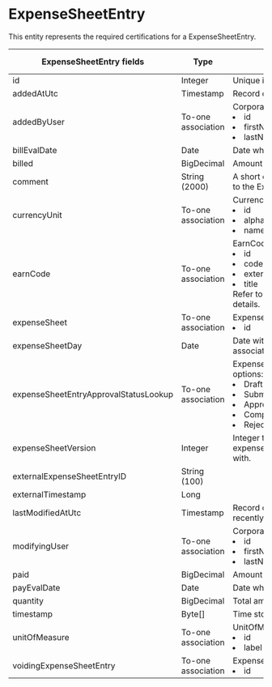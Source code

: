 # ExpenseSheetEntry

This entity represents the required certifications for a ExpenseSheetEntry.



<table>
    <colgroup>
        <col width="20%" />
        <col width="20%" />
        <col width="20%" />
        <col width="20%" />
        <col width="20%" />
    </colgroup>
    <thead>
        <tr class="header">
            <th>ExpenseSheetEntry fields</th>
            <th>Type</th>
            <th>Description</th>
            <th>Not null</th>
            <th>Read-only</th>
        </tr>
    </thead>
    <tbody>
        <tr class="even">
            <td>id</td>
            <td>Integer</td>
            <td>Unique identifier for this entity.</td>
            <td>X</td>
            <td>X</td>
        </tr>
        <tr class="odd">
            <td>addedAtUtc</td>
            <td>Timestamp</td>
            <td>Record of when Timesheet was created.</td>
            <td>X</td>
            <td>X</td>
        </tr>
        <tr class="even">
            <td>addedByUser</td>
            <td>To-one association</td>
            <td>CorporateUser default fields: 
                <li>id<li>firstName<li>lastName</td>
            <td>X</td>
            <td>X</td>
        </tr>
        <tr class="odd">
            <td>billEvalDate</td>
            <td>Date</td>
            <td>Date when "billed" field is evaluated.</td>
            <td>X</td>
            <td>X</td>
        </tr>
        <tr class="even">
            <td>billed</td>
            <td>BigDecimal</td>
            <td>Amount to be billed.</td>
            <td>X</td>
            <td>X</td>
        </tr>
        <tr class="odd">
            <td>comment</td>
            <td>String (2000)</td>
            <td>A short comment to be added by the user to the ExpenseSheetEntry.</td>
            <td></td>
            <td>X</td>
        </tr>
        <tr class="even">
            <td>currencyUnit</td>
            <td>To-one association</td>
            <td>CurrencyUnit fields: 
                <li>id<li>alphabeticCode<li>name</td>
            <td>X</td>
            <td>X</td>
        </tr>
        <tr class="odd">
            <td>earnCode</td>
            <td>To-one association</td>
            <td>EarnCode default fields: 
                <li>id<li>code<li>externalID<li>title<br>Refer to the EarnCode entity for more details.</td>
            <td>X</td>
            <td>X</td>
        </tr>
        <tr class="even">
            <td>expenseSheet</td>
            <td>To-one association</td>
            <td>ExpenseSheet field: 
                <li>id</td>
            <td>X</td>
            <td>X</td>
        </tr>
        <tr class="odd">
            <td>expenseSheetDay</td>
            <td>Date</td>
            <td>Date with which the ExpenseSheetEntry is associated with.</td>
            <td>X</td>
            <td>X</td>
        </tr>
        <tr class="even">
            <td>expenseSheetEntryApprovalStatusLookup</td>
            <td>To-one association</td>
            <td>ExpenseSheetEntryApprovalStatusLookup options: 
                <li>Draft<li>Submitted<li>Approved<li>Completed<li>Rejected</td>
            <td>X</td>
            <td>X</td>
        </tr>
        <tr class="odd">
            <td>expenseSheetVersion</td>
            <td>Integer</td>
            <td>Integer to store which version of the expenseSheet this entry is associated with.</td>
            <td>X</td>
            <td>X</td>
        </tr>
        <tr class="even">
            <td>externalExpenseSheetEntryID</td>
            <td>String (100)</td>
            <td></td>
            <td></td>
            <td>X</td>
        </tr>
        <tr class="odd">
            <td>externalTimestamp</td>
            <td>Long</td>
            <td></td>
            <td></td>
            <td>X</td>
        </tr>
        <tr class="even">
            <td>lastModifiedAtUtc</td>
            <td>Timestamp</td>
            <td>Record of when Timesheet was most recently modified.</td>
            <td>X</td>
            <td>X</td>
        </tr>
        <tr class="odd">
            <td>modifyingUser</td>
            <td>To-one association</td>
            <td>CorporateUser default fields: 
                <li>id<li>firstName<li>lastName</td>
            <td>X</td>
            <td>X</td>
        </tr>
        <tr class="even">
            <td>paid</td>
            <td>BigDecimal</td>
            <td>Amount to be paid.</td>
            <td>X</td>
            <td>X</td>
        </tr>
        <tr class="odd">
            <td>payEvalDate</td>
            <td>Date</td>
            <td>Date when "paid" field is evaluated.</td>
            <td>X</td>
            <td>X</td>
        </tr>
        <tr class="even">
            <td>quantity</td>
            <td>BigDecimal</td>
            <td>Total amount.</td>
            <td>X</td>
            <td>X</td>
        </tr>
        <tr class="odd">
            <td>timestamp</td>
            <td>Byte[]</td>
            <td>Time stored in byte format.</td>
            <td>X</td>
            <td>X</td>
        </tr>
        <tr class="even">
            <td>unitOfMeasure</td>
            <td>To-one association</td>
            <td>UnitOfMeasure fields: 
                <li>id<li>label</td>
            <td>X</td>
            <td>X</td>
        </tr>
        <tr class="odd">
            <td>voidingExpenseSheetEntry</td>
            <td>To-one association</td>
            <td>ExpenseSheetEntry fields: 
                <li>id</td>
            <td></td>
            <td>X</td>
        </tr>
    </tbody>
</table>
